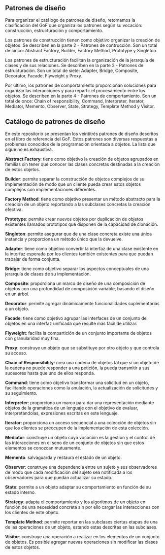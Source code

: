 **Patrones de diseño**
---------------------

Para organizar el catálogo de patrones de diseño, retomamos la clasificación del GoF que organiza los patrones según su vocación: construcción, estructuración y comportamiento.

Los patrones de construcción tienen como objetivo organizar la creación de objetos. Se describen en la parte 2 - Patrones de contrucción. Son un total de cinco: Abstract Factory, Builder, Factory Method, Prototype y Singleton.

Los patrones de estructuración facilitan la organización de la jerarquía de clases y de sus relaciones. Se describen en la parte 3 - Patrones de estructuración. Son un total de siete: Adapter, Bridge, Composite, Decorator, Facade, Flyweight y Proxy.

Por último, los patrones de comportamiento proporcionan soluciones para organizar las interacciones y para repartir el procesamiento entre los objetos. Se describen en la parte 4 - Patrones de comportamiento. Son un total de once: Chain of responsibility, Command, Interpreter, Iterator, Mediator, Memento, Observer, State, Strategy, Template Method y Visitor.


**Catálogo de patrones de diseño**
---------------------


En este repositorio se presentan los veintitrés patrones de diseño descritos en el libro de referencia del GoF. Estos patrones son diversas respuestas a problemas conocidos de la programación orientada a objetos. La lista que sigue no es exhaustiva.

**Abstract Factory**: tiene como objetivo la creación de objetos agrupados en familias sin tener que conocer las clases concretas destinadas a la creación de estos objetos.

**Builder**: permite separar la construcción de objetos complejos de su implementación de modo que un cliente pueda crear estos objetos complejos con implementaciones diferentes.

**Factory Method**: tiene como objetivo presentar un método abstracto para la creación de un objeto reportando a las subclases concretas la creación efectiva.

**Prototype**: permite crear nuevos objetos por duplicación de objetos existentes llamados prototipos que disponen de la capacidad de clonación.

**Singleton**: permite asegurar que de una clase concreta existe una única instancia y proporciona un método único que la devuelve.

**Adapter**: tiene como objetivo convertir la interfaz de una clase existente en la interfaz esperada por los clientes también existentes para que puedan trabajar de forma conjunta.

**Bridge**: tiene como objetivo separar los aspectos conceptuales de una jerarquía de clases de su implementación.

**Composite**: proporciona un marco de diseño de una composición de objetos con una profundidad de composición variable, basando el diseño en un árbol.

**Decorator**: permite agregar dinámicamente funcionalidades suplementarias a un objeto.

**Facade**: tiene como objetivo agrupar las interfaces de un conjunto de objetos en una interfaz unificada que resulte más fácil de utilizar.

**Flyweight**: facilita la compartición de un conjunto importante de objetos con granularidad muy fina.

**Proxy**: construye un objeto que se substituye por otro objeto y que controla su acceso.

**Chain of Responsibility**: crea una cadena de objetos tal que si un objeto de la cadena no puede responder a una petición, la pueda transmitir a sus sucesores hasta que uno de ellos responda.

**Command**: tiene como objetivo transformar una solicitud en un objeto, facilitando operaciones como la anulación, la actualización de solicitudes y su seguimiento.

**Interpreter**: proporciona un marco para dar una representación mediante objetos de la gramática de un lenguaje con el objetivo de evaluar, interpretándolas, expresiones escritas en este lenguaje.

**Iterator**: proporciona un acceso secuencial a una colección de objetos sin que los clientes se preocupen de la implementación de esta colección.

**Mediator**: construye un objeto cuya vocación es la gestión y el control de las interacciones en el seno de un conjunto de objetos sin que estos elementos se conozcan mutuamente.

**Memento**: salvaguarda y restaura el estado de un objeto.

**Observer**: construye una dependencia entre un sujeto y sus observadores de modo que cada modificación del sujeto sea notificada a los observadores para que puedan actualizar su estado.

**State**: permite a un objeto adaptar su comportamiento en función de su estado interno.

**Strategy**: adapta el comportamiento y los algoritmos de un objeto en función de una necesidad concreta sin por ello cargar las interacciones con los clientes de este objeto.

**Template Method**: permite reportar en las subclases ciertas etapas de una de las operaciones de un objeto, estando estas descritas en las subclases.

**Visitor**: construye una operación a realizar en los elementos de un conjunto de objetos. Es posible agregar nuevas operaciones sin modificar las clases de estos objetos.